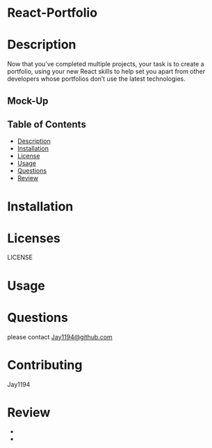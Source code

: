 # React-Portfolio



# Description

Now that you’ve completed multiple projects, your task is to create a portfolio, using your new React skills to help set you apart from other developers whose portfolios don’t use the latest technologies.

## Mock-Up





## Table of Contents
  * [Description](#description)
  * [Installation](#installation)
  * [License](#license)
  * [Usage](#usage)   
  * [Questions](#Questions)
  * [Review](#Review)

  


# Installation


# Licenses
LICENSE

# Usage


# Questions
please contact Jay1194@github.com

# Contributing
Jay1194


# Review

* 

* 

